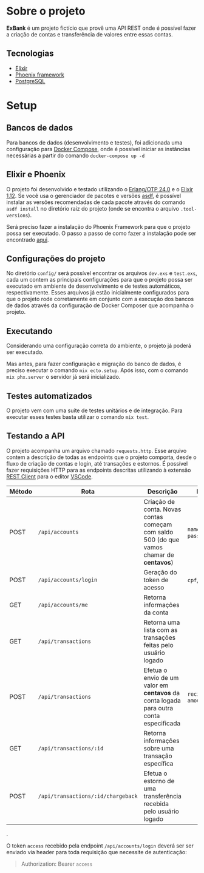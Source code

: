 # Sobre o projeto

**ExBank** é um projeto fictício que provê uma API REST onde é possível fazer a criação de contas e transferência de valores entre essas contas.

## Tecnologias

* [Elixir](https://elixir-lang.org)
* [Phoenix framework](https://phoenixframework.org)
* [PostgreSQL](https://www.postgresql.org)

# Setup

## Bancos de dados

Para bancos de dados (desenvolvimento e testes), foi adicionada uma configuração para [Docker Compose](https://docs.docker.com/compose/install/), onde é possível iniciar as instâncias necessárias a partir do comando `docker-compose up -d`

## Elixir e Phoenix

O projeto foi desenvolvido e testado utilizando o [Erlang/OTP 24.0](https://www.erlang.org/downloads/24.0) e o [Elixir 1.12](https://elixir-lang.org/blog/2021/05/19/elixir-v1-12-0-released/). Se você usa o gerenciador de pacotes e versões [asdf](https://github.com/asdf-vm/asdf), é possível instalar as versões recomendadas de cada pacote através do comando `asdf install` no diretório raiz do projeto (onde se encontra o arquivo `.tool-versions`).

Será preciso fazer a instalação do Phoenix Framework para que o projeto possa ser executado. O passo a passo de como fazer a instalação pode ser encontrado [aqui](https://hexdocs.pm/phoenix/installation.html).

## Configurações do projeto

No diretório `config/` será possível encontrar os arquivos `dev.exs` e `test.exs`, cada um contem as principais configurações para que o projeto possa ser executado em ambiente de desenvolvimento e de testes automáticos, respectivamente.
Esses arquivos já estão inicialmente configurados para que o projeto rode corretamente em conjunto com a execução dos bancos de dados através da configuração de Docker Composer que acompanha o projeto.

## Executando

Considerando uma configuração correta do ambiente, o projeto já poderá ser executado.

Mas antes, para fazer configuração e migração do banco de dados, é preciso executar o comando `mix ecto.setup`. Após isso, com o comando `mix phx.server` o servidor já será inicializado.

## Testes automatizados

O projeto vem com uma suíte de testes unitários e de integração. Para executar esses testes basta utilizar o comando `mix test`.

## Testando a API

O projeto acompanha um arquivo chamado `requests.http`. Esse arquivo contem a descrição de todas as endpoints que o projeto comporta, desde o fluxo de criação de contas e login, até transações e estornos. É possível fazer requisições HTTP para as endpoints descritas utilizando à extensão [REST Client](https://marketplace.visualstudio.com/items?itemName=humao.rest-client) para o editor [VSCode](https://code.visualstudio.com).


| Método | Rota                               | Descrição                                                                                   | Payload                   | Query                    |
|--------|------------------------------------|---------------------------------------------------------------------------------------------|---------------------------|--------------------------|
| POST   | `/api/accounts`                    | Criação de conta. Novas contas começam com saldo 500 (do que vamos chamar de __centavos__)  | `name`, `cpf`, `password` |                          |
| POST   | `/api/accounts/login`              | Geração do token de acesso                                                                  | `cpf`, `password`         |                          |
| GET    | `/api/accounts/me`                 | Retorna informações da conta                                                                |                           |                          |
| GET    | `/api/transactions`                | Retorna uma lista com as transações feitas pelo usuário logado                              |                           | `date_start`, `date_end` |
| POST   | `/api/transactions`                | Efetua o envio de um valor em __centavos__ da conta logada para outra conta especificada    | `recipient_cpf`, `amount` |                          |
| GET    | `/api/transactions/:id`            | Retorna informações sobre uma transação específica                                          |                           |                          |
| POST   | `/api/transactions/:id/chargeback` | Efetua o estorno de uma transferência recebida pelo usuário logado                          |                           |                          |

. 

O token `access` recebido pela endpoint `/api/accounts/login` deverá ser ser enviado via header para toda requisição que necessite de autenticação:  
> Authorization: Bearer `access`
